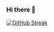 ### Hi there 👋

[![GitHub Streak](http://github-readme-streak-stats.herokuapp.com?user=SantiagoKirylukMaclean&theme=dark&exclude_days=Sun%2CSat)](https://git.io/streak-stats)

<!--
**SantiagoKirylukMaclean/SantiagoKirylukMaclean** is a ✨ _special_ ✨ repository because its `README.md` (this file) appears on your GitHub profile.

Here are some ideas to get you started:

- 🔭 I’m currently working on ...
- 🌱 I’m currently learning ...
- 👯 I’m looking to collaborate on ...
- 🤔 I’m looking for help with ...
- 💬 Ask me about ...
- 📫 How to reach me: ...
- 😄 Pronouns: ...
- ⚡ Fun fact: ...
-->
